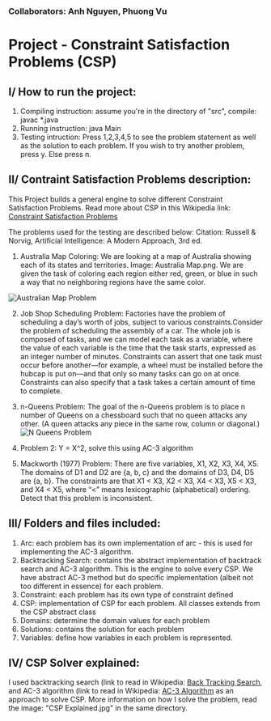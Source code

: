 ### Collaborators: Anh Nguyen, Phuong Vu

# Project - Constraint Satisfaction Problems (CSP)

## I/ How to run the project:
1. Compiling instruction: assume you're in the directory of "src", compile: javac *.java
2. Running instruction: java Main
3. Testing intruction: Press 1,2,3,4,5 to see the problem statement as well as the solution to each problem. If you wish to try another problem, press y. Else press n. 

## II/ Contraint Satisfaction Problems description:
This Project builds a general engine to solve different Constraint Satisfaction Problems. Read more about CSP in this Wikipedia link: [Constraint Satisfaction Problems](https://en.wikipedia.org/wiki/Constraint_satisfaction)

The problems used for the testing are described below:
Citation: Russell & Norvig, Artificial Intelligence: A Modern Approach, 3rd ed.

1. Australia Map Coloring: We are looking at a map of Australia showing each of its states and territories. Image: Australia Map.png. We are given the task of coloring each region either red, green, or blue in such a way that no neighboring regions have the same color.

![Australian Map Problem](https://media.cheggcdn.com/study/c82/c82fd142-abed-4624-8259-65c3832e0b24/7445-6-1EEI1.png)

2. Job Shop Scheduling Problem: Factories have the problem of scheduling a day’s worth of jobs, subject to various constraints.Consider the problem of scheduling the assembly of a car. The whole job is composed of tasks, and we can model each task as a variable, where the value of each variable is the time that the task starts, expressed as an integer number of minutes. Constraints can assert that one task must occur before another—for example, a wheel must be installed before the hubcap is put on—and that only so many tasks can go on at once. Constraints can also specify that a task takes a certain amount of time to complete.

3. n-Queens Problem: The goal of the n-Queens problem is to place n number of Queens on a chessboard such that no queen attacks any other. (A queen attacks any piece in the same row, column or diagonal.)
![N Queens Problem](https://miro.medium.com/max/878/1*419mKEAl_KQej239rT72eg.png)

4. Problem 2: Y = X^2, solve this using AC-3 algorithm

5. Mackworth (1977) Problem: There are five variables, X1, X2, X3, X4, X5. The domains of D1 and D2 are {a, b, c} and the domains of D3, D4, D5 are {a, b}. The constraints are that X1 < X3, X2 < X3, X4 < X3, X5 < X3, and X4 < X5, where “<” means lexicographic (alphabetical) ordering. Detect that this problem is inconsistent.

## III/ Folders and files included:
1. Arc: each problem has its own implementation of arc - this is used for implementing the AC-3 algorithm.
2. Backtracking Search: contains the abstract implementation of backtrack search and AC-3 algorithm. This is the engine to solve every CSP. We have abstract AC-3 method but do specific implementation (albeit not too different in essence) for each problem.
3. Constraint: each problem has its own type of constraint defined
4. CSP: implementation of CSP for each problem. All classes extends from the CSP abstract class
5. Domains: determine the domain values for each problem
6. Solutions: contains the solution for each problem 
7. Variables: define how variables in each problem is represented.

## IV/ CSP Solver explained:
I used backtracking search (link to read in Wikipedia: [Back Tracking Search](https://en.wikipedia.org/wiki/Backtracking), and AC-3 algorithm (link to read in Wikipedia: [AC-3 Algorithm](https://en.wikipedia.org/wiki/AC-3_algorithm) as an approach to solve CSP.
More information on how I solve the problem, read the image: "CSP Explained.jpg" in the same directory.








